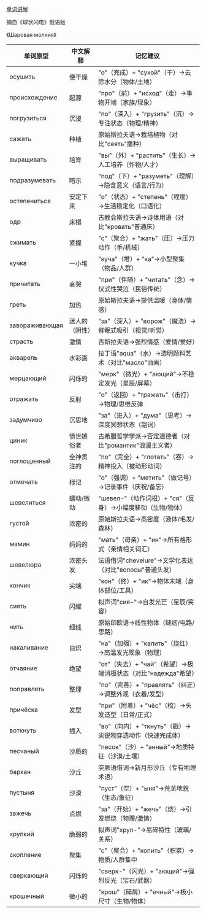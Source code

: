 [单词讲解](https://www.bilibili.com/audio/au4853942/?type=3&spm_id_from=333.1387.0.0?type=6)

摘自《球状闪电》俄语版

《Шаровая молния》

| 单词原型          | 中文解释               | 记忆建议                                   |
|-----------------|----------------------|------------------------------------------|
| осушить         | 使干燥               | "о"（完成）+ "сухой"（干）→去除水分（物体/土地）        |
| происхождение   | 起源                | "про"（前）+ "исход"（走）→事物开端（家族/现象）        |
| погрузиться     | 沉浸                | "по"（深入）+ "грузить"（沉）→专注状态（物理/精神）      |
| сажать          | 种植                | 原始斯拉夫语→栽培植物（对比"сеять"播种）              |
| выращивать      | 培育                | "вы"（外）+ "растить"（生长）→人工培养（作物/人才）      |
| подразумевать   | 暗示                | "под"（下）+ "разуметь"（理解）→隐含意义（语言/行为）     |
| остепениться    | 安定下来             | "о"（状态）+ "степень"（程度）→生活稳定化（口语化）       |
| одр             | 床榻                | 古教会斯拉夫语→诗体用语（对比"кровать"普通床）           |
| сжимать         | 紧握                | "с"（聚合）+ "жать"（压）→压力动作（手/机械）           |
| кучка           | 一小堆              | "куча"（堆）+ "ка"→小型聚集（物品/人群）               |
| причитать       | 哀哭                | "при"（伴随）+ "читать"（念）→仪式性哭泣（民俗传统）       |
| греть           | 加热                | 原始斯拉夫语→提供温暖（身体/情感）                   |
| завораживающая  | 迷人的（阴性）        | "за"（深入）+ "ворож"（魔法）→催眠式吸引（视觉/听觉）     |
| страсть         | 激情                | 古斯拉夫语→强烈情感（爱情/爱好）                    |
| акварель        | 水彩画              | 拉丁语"aqua"（水）→透明颜料艺术（对比"масло"油画）       |
| мерцающий       | 闪烁的              | "мерк"（微光）+ "ающий"→不稳定发光（星辰/屏幕）          |
| отражать        | 反射                | "о"（返回）+ "тражать"（击打）→物理/思维反弹            |
| задумчиво       | 沉思地              | "за"（进入）+ "дума"（思考）→深度冥想状态（副词）         |
| циник           | 愤世嫉俗者           | 古希腊哲学学派→否定道德者（对比"романтик"浪漫主义者）     |
| поглощенный     | 全神贯注的           | "по"（完全）+ "глотать"（吞）→精神投入（被动形动词）       |
| отмечать        | 标记                | "о"（强调）+ "метить"（做记号）→记录事件（庆祝/备忘）      |
| шевелиться     | 蠕动/微动            | "шевел-"（动作词根）+ "ся"（反身）→小幅度移动（生物/物体）  |
| густой        | 浓密的               | 原始斯拉夫语→高密度（液体/毛发/森林）                |
| мамин         | 妈妈的               | "мать"（母亲）+ "ин"→所有格形式（亲情相关词汇）         |
| шевелюра      | 浓密头发             | 法语借词"chevelure"→文学化表达（对比"волосы"普通头发）|
| кончик        | 尖端                | "кон"（终）+ "ик"→物体末端（身体部位/工具）           |
| сиять         | 闪耀                | 拟声词"сия-"→自发光芒（星辰/笑容）                  |
| нить          | 细线                | 原始印欧语→线性物体（缝纫/电路/思路）                |
| накаливание   | 白炽                | "на"（加强）+ "калить"（烧红）→高温发光现象（物理）      |
| отчаяние      | 绝望                | "от"（失去）+ "чай"（希望）→极端消极状态（对比"надежда"希望）|
| поправлять    | 整理                | "по"（完善）+ "правлять"（纠正）→调整外观（衣着/发型）    |
| причёска      | 发型                | "при"（附着）+ "чёс"（梳）→头发造型（日常/正式）        |
| воткнуть      | 插入                | "во"（向内）+ "ткнуть"（戳）→尖锐物穿透动作（快速完成体）  |
| песчаный      | 沙质的              | "песок"（沙）+ "анный"→地质特征（沙漠/土壤）          |
| бархан        | 沙丘                | 突厥语借词→新月形沙丘（专有地理术语）                 |
| пустыня       | 沙漠                | "пуст"（空）+ "ыня"→荒芜地貌（生态/象征）             |
| зажечь        | 点燃                | "за"（开始）+ "жечь"（烧）→引发燃烧（物理/激情）         |
| хрупкий       | 脆弱的              | 拟声词"хруп-"→易碎特性（玻璃/关系）                 |
| скопление     | 聚集                | "с"（聚合）+ "копить"（积累）→物质/人群集中           |
| сверкающий    | 闪烁的              | "сверк-"（闪光）+ "ающий"→强烈反光（宝石/武器）         |
| крошечный     | 微小的              | "крош"（碎屑）+ "ечный"→极小尺寸（生物/物体）          |